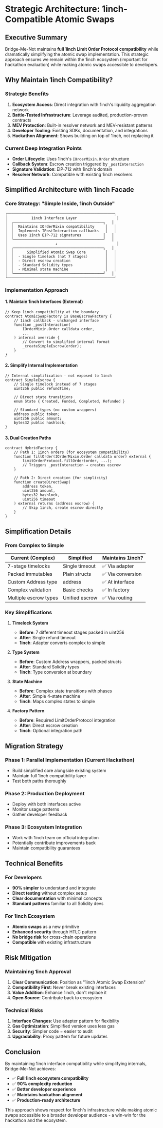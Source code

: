 # Strategic Architecture: 1inch-Compatible Atomic Swaps

## Executive Summary

Bridge-Me-Not maintains **full 1inch Limit Order Protocol compatibility** while dramatically simplifying the atomic swap implementation. This strategic approach ensures we remain within the 1inch ecosystem (important for hackathon evaluation) while making atomic swaps accessible to developers.

## Why Maintain 1inch Compatibility?

### Strategic Benefits
1. **Ecosystem Access**: Direct integration with 1inch's liquidity aggregation network
2. **Battle-Tested Infrastructure**: Leverage audited, production-proven contracts
3. **MEV Protection**: Built-in resolver network and MEV-resistant patterns
4. **Developer Tooling**: Existing SDKs, documentation, and integrations
5. **Hackathon Alignment**: Shows building on top of 1inch, not replacing it

### Current Deep Integration Points
- **Order Lifecycle**: Uses 1inch's `IOrderMixin.Order` structure
- **Callback System**: Escrow creation triggered by `_postInteraction`
- **Signature Validation**: EIP-712 with 1inch's domain
- **Resolver Network**: Compatible with existing 1inch resolvers

## Simplified Architecture with 1inch Facade

### Core Strategy: "Simple Inside, 1inch Outside"

```
┌─────────────────────────────────────────────────┐
│           1inch Interface Layer                  │
│  ┌─────────────────────────────────────────┐   │
│  │  Maintains IOrderMixin compatibility     │   │
│  │  Implements IPostInteraction callbacks   │   │
│  │  Uses 1inch EIP-712 signatures          │   │
│  └─────────────────────────────────────────┘   │
│                      ↓                           │
│  ┌─────────────────────────────────────────┐   │
│  │      Simplified Atomic Swap Core         │   │
│  │  - Single timelock (not 7 stages)        │   │
│  │  - Direct escrow creation                │   │
│  │  - Standard Solidity types               │   │
│  │  - Minimal state machine                 │   │
│  └─────────────────────────────────────────┘   │
└─────────────────────────────────────────────────┘
```

### Implementation Approach

#### 1. **Maintain 1inch Interfaces (External)**
```solidity
// Keep 1inch compatibility at the boundary
contract AtomicSwapFactory is BaseEscrowFactory {
    // 1inch callback - unchanged interface
    function _postInteraction(
        IOrderMixin.Order calldata order,
        ...
    ) internal override {
        // Convert to simplified internal format
        _createSimpleEscrow(order);
    }
}
```

#### 2. **Simplify Internal Implementation**
```solidity
// Internal simplification - not exposed to 1inch
contract SimpleEscrow {
    // Single timelock instead of 7 stages
    uint256 public refundTime;
    
    // Direct state transitions
    enum State { Created, Funded, Completed, Refunded }
    
    // Standard types (no custom wrappers)
    address public token;
    uint256 public amount;
    bytes32 public hashlock;
}
```

#### 3. **Dual Creation Paths**
```solidity
contract HybridFactory {
    // Path 1: 1inch orders (for ecosystem compatibility)
    function fillOrder(IOrderMixin.Order calldata order) external {
        limitOrderProtocol.fillOrder(order, ...);
        // Triggers _postInteraction → creates escrow
    }
    
    // Path 2: Direct creation (for simplicity)
    function createDirectSwap(
        address token,
        uint256 amount,
        bytes32 hashlock,
        uint256 timeout
    ) external returns (address escrow) {
        // Skip 1inch, create escrow directly
    }
}
```

## Simplification Details

### From Complex to Simple

| Current (Complex) | Simplified | Maintains 1inch? |
|-------------------|------------|------------------|
| 7-stage timelocks | Single timeout | ✅ Via adapter |
| Packed immutables | Plain structs | ✅ Via conversion |
| Custom Address type | address | ✅ At interface |
| Complex validation | Basic checks | ✅ In factory |
| Multiple escrow types | Unified escrow | ✅ Via routing |

### Key Simplifications

1. **Timelock System**
   - **Before**: 7 different timeout stages packed in uint256
   - **After**: Single refund timeout
   - **1inch**: Adapter converts complex to simple

2. **Type System**
   - **Before**: Custom Address wrappers, packed structs
   - **After**: Standard Solidity types
   - **1inch**: Type conversion at boundary

3. **State Machine**
   - **Before**: Complex state transitions with phases
   - **After**: Simple 4-state machine
   - **1inch**: Maps complex states to simple

4. **Factory Pattern**
   - **Before**: Required LimitOrderProtocol integration
   - **After**: Direct escrow creation
   - **1inch**: Optional integration path

## Migration Strategy

### Phase 1: Parallel Implementation (Current Hackathon)
- Build simplified core alongside existing system
- Maintain full 1inch compatibility layer
- Test both paths thoroughly

### Phase 2: Production Deployment
- Deploy with both interfaces active
- Monitor usage patterns
- Gather developer feedback

### Phase 3: Ecosystem Integration
- Work with 1inch team on official integration
- Potentially contribute improvements back
- Maintain compatibility guarantees

## Technical Benefits

### For Developers
- **90% simpler** to understand and integrate
- **Direct testing** without complex setup
- **Clear documentation** with minimal concepts
- **Standard patterns** familiar to all Solidity devs

### For 1inch Ecosystem
- **Atomic swaps** as a new primitive
- **Enhanced security** through HTLC pattern
- **No bridge risk** for cross-chain operations
- **Compatible** with existing infrastructure

## Risk Mitigation

### Maintaining 1inch Approval
1. **Clear Communication**: Position as "1inch Atomic Swap Extension"
2. **Compatibility First**: Never break existing interfaces
3. **Value Addition**: Enhance 1inch, don't replace it
4. **Open Source**: Contribute back to ecosystem

### Technical Risks
1. **Interface Changes**: Use adapter pattern for flexibility
2. **Gas Optimization**: Simplified version uses less gas
3. **Security**: Simpler code = easier to audit
4. **Upgradability**: Proxy pattern for future updates

## Conclusion

By maintaining 1inch interface compatibility while simplifying internals, Bridge-Me-Not achieves:
- ✅ **Full 1inch ecosystem compatibility**
- ✅ **90% complexity reduction**
- ✅ **Better developer experience**
- ✅ **Maintains hackathon alignment**
- ✅ **Production-ready architecture**

This approach shows respect for 1inch's infrastructure while making atomic swaps accessible to a broader developer audience - a win-win for the hackathon and the ecosystem.